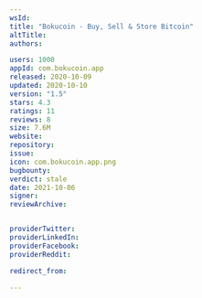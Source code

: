 ```yaml
---
wsId: 
title: "Bokucoin - Buy, Sell & Store Bitcoin"
altTitle: 
authors:

users: 1000
appId: com.bokucoin.app
released: 2020-10-09
updated: 2020-10-10
version: "1.5"
stars: 4.3
ratings: 11
reviews: 8
size: 7.6M
website: 
repository: 
issue: 
icon: com.bokucoin.app.png
bugbounty: 
verdict: stale
date: 2021-10-06
signer: 
reviewArchive:


providerTwitter: 
providerLinkedIn: 
providerFacebook: 
providerReddit: 

redirect_from:

---
```



